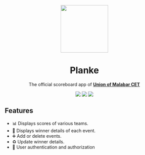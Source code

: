 <p align='center'><img height="150px" src="https://user-images.githubusercontent.com/64730205/221781530-53105260-7999-4ba9-9f3d-bc5e5115887d.png"/></p>
<h1 align='center'>Planke</h1>
<p align='center'>The official scoreboard app of <a href="https://instagram.com/mcetians"><b>Union of Malabar CET</b></a></p>
<p align='center'>
    <img src='https://img.shields.io/badge/Vue.js-4FC08D.svg?style=for-the-badge&logo=vuedotjs&logoColor=white'/>
    <img src='https://img.shields.io/badge/Tailwind%20CSS-06B6D4.svg?style=for-the-badge&logo=Tailwind-CSS&logoColor=white' />
    <img src='https://img.shields.io/badge/Supabase-3ECF8E.svg?style=for-the-badge&logo=Supabase&logoColor=white' />
</p>

## Features
- :bar_chart: Displays scores of various teams.
- :dancer: Displays winner details of each event.
- :heavy_plus_sign: Add or delete events.
- :recycle: Update winner details.
- :man: User authentication and authorization